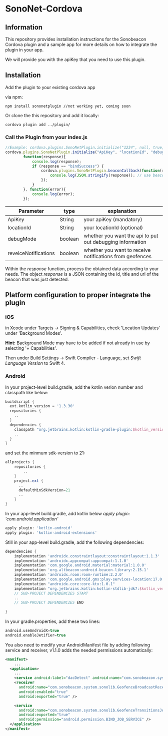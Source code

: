 # SonoNet-Cordova

## Information

This repository provides installation instructions for the Sonobeacon Cordova plugin and a sample app for more details on how to integrate the plugin in your app.

We will provide you with the apiKey that you need to use this plugin.

## Installation


Add the plugin to your existing cordova app

via npm:
```
npm install sononetplugin //not working yet, coming soon
```
Or clone the this repository and add it locally:
```
cordova plugin add ../plugin/
```


### Call the Plugin from your index.js
```javascript
//Example: cordova.plugins.SonoNetPlugin.initialize("1234", null, true, true, ... 
cordova.plugins.SonoNetPlugin.initialize("ApiKey", "locationId", "debugMode", "receiveNotification", 
        function(response){
            console.log(response);
            if (response == "bindSuccess") {
                cordova.plugins.SonoNetPlugin.beaconCallback(function(response){
                    console.log(JSON.stringify(response)); // use beacon data
                });
            }
        }, function(error){
            console.log(error);
        });
```

| Parameter            | type    | explanation                                               |
|----------------------|---------|-----------------------------------------------------------|
| ApiKey               | String  | your apiKey (mandatory)                                   |
| locationId           | String  | your locationId (optional)                                |
| debugMode            | boolean | whether you want the api to put out debugging information |
| reveiceNotifications | boolean | whether you want to receive notifications from geofences  |

Within the *response* function, process the obtained data according to your needs. The object *response* is a JSON containing the id, title and url of the beacon that was just detected.

## Platform configuration to proper integrate the plugin

### iOS

in Xcode under Targets -> Signing & Capabilities, check 'Location Updates' under 'Background Modes'.

**Hint:** Background Mode may have to be added if not already in use by selecting '+ Capabilities'.

Then under Build Settings -> Swift Compiler - Language, set *Swift Language Version* to Swift 4.

### Android

In your project-level build.gradle, add the kotlin verion number and classpath like below:
```gradle
buildscript {
  ext.kotlin_version = '1.3.30'
  repositories { 
  	..
  }
  dependencies {
    classpath "org.jetbrains.kotlin:kotlin-gradle-plugin:$kotlin_version"
  	..
  }
}
```

and set the minmum sdk-version to 21:
```gradle
allprojects {
    repositories {
        ..
    }
    project.ext {
      ..
      defaultMinSdkVersion=21
      ..
    }
}
```

In your app-level build.gradle, add kotlin below *apply plugin: 'com.android.application'*
```gradle
apply plugin: 'kotlin-android'
apply plugin: 'kotlin-android-extensions'
```
Still in your app-level build.gradle, add the following dependencies:
```gradle
dependencies {
    implementation 'androidx.constraintlayout:constraintlayout:1.1.3'
    implementation 'androidx.appcompat:appcompat:1.1.0'
    implementation 'com.google.android.material:material:1.0.0'
    implementation 'org.altbeacon:android-beacon-library:2.15.1'
    implementation 'androidx.room:room-runtime:2.2.0'
    implementation 'com.google.android.gms:play-services-location:17.0.0'
    implementation "androidx.core:core-ktx:1.0.1"
    implementation "org.jetbrains.kotlin:kotlin-stdlib-jdk7:$kotlin_version"
    // SUB-PROJECT DEPENDENCIES START
    ..
    // SUB-PROJECT DEPENDENCIES END
    
}
```

In your gradle.properties, add these two lines:
```gradle
android.useAndroidX=true
android.enableJetifier=true
```

You also need to modify your AndroidManifest file by adding following service and receiver, v1.1.0 adds the needed permissions automatically:
```xml
<manifest>
	...
  <application>
    ...
    <service android:label="dacDetect" android:name="com.sonobeacon.system.sonolib.BeaconInfoService" />
    <receiver
      android:name="com.sonobeacon.system.sonolib.GeofenceBroadcastReceiver"
      android:enabled="true"
      android:exported="true" />

    <service
      android:name="com.sonobeacon.system.sonolib.GeofenceTransitionsJobIntentService"
      android:exported="true"
      android:permission="android.permission.BIND_JOB_SERVICE" />
  </application>
</manifest>
```
